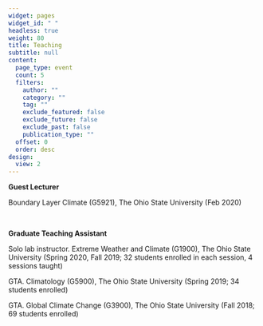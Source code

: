 ```yaml
---
widget: pages
widget_id: " "
headless: true
weight: 80
title: Teaching
subtitle: null
content:
  page_type: event
  count: 5
  filters:
    author: ""
    category: ""
    tag: ""
    exclude_featured: false
    exclude_future: false
    exclude_past: false
    publication_type: ""
  offset: 0
  order: desc
design:
  view: 2
---
```

<!--StartFragment-->

**Guest Lecturer**

Boundary Layer Climate (G5921), The Ohio State University (Feb 2020)

 

**Graduate Teaching Assistant**

Solo lab instructor. Extreme Weather and Climate (G1900), The Ohio State University (Spring 2020, Fall 2019; 32 students enrolled in each session, 4 sessions taught)

GTA. Climatology (G5900), The Ohio State University (Spring 2019; 34 students enrolled)

GTA. Global Climate Change (G3900), The Ohio State University (Fall 2018; 69 students enrolled)

<!--EndFragment-->
